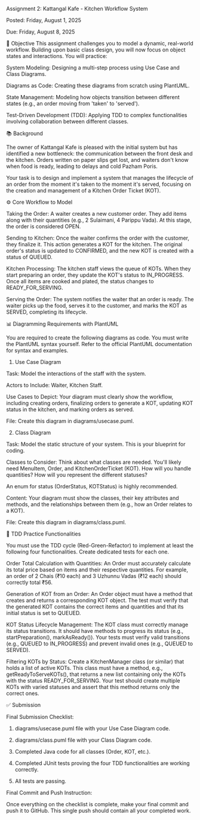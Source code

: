 Assignment 2: Kattangal Kafe - Kitchen Workflow System

Posted: Friday, August 1, 2025

Due: Friday, August 8, 2025

🎯 Objective
This assignment challenges you to model a dynamic, real-world workflow. Building upon basic class design, you will now focus on object states and interactions. You will practice:

System Modeling: Designing a multi-step process using Use Case and Class Diagrams.

Diagrams as Code: Creating these diagrams from scratch using PlantUML.

State Management: Modeling how objects transition between different states (e.g., an order moving from 'taken' to 'served').

Test-Driven Development (TDD): Applying TDD to complex functionalities involving collaboration between different classes.

📚 Background

The owner of Kattangal Kafe is pleased with the initial system but has identified a new bottleneck: the communication between the front desk and the kitchen. Orders written on paper slips get lost, and waiters don't know when food is ready, leading to delays and cold Pazham Poris.

Your task is to design and implement a system that manages the lifecycle of an order from the moment it's taken to the moment it's served, focusing on the creation and management of a Kitchen Order Ticket (KOT).

⚙️ Core Workflow to Model

Taking the Order: A waiter creates a new customer order. They add items along with their quantities (e.g., 2 Sulaimani, 4 Parippu Vada). At this stage, the order is considered OPEN.

Sending to Kitchen: Once the waiter confirms the order with the customer, they finalize it. This action generates a KOT for the kitchen. The original order's status is updated to CONFIRMED, and the new KOT is created with a status of QUEUED.

Kitchen Processing: The kitchen staff views the queue of KOTs. When they start preparing an order, they update the KOT's status to IN_PROGRESS. Once all items are cooked and plated, the status changes to READY_FOR_SERVING.

Serving the Order: The system notifies the waiter that an order is ready. The waiter picks up the food, serves it to the customer, and marks the KOT as SERVED, completing its lifecycle.

📊 Diagramming Requirements with PlantUML

You are required to create the following diagrams as code. 
You must write the PlantUML syntax yourself. 
Refer to the official PlantUML documentation for syntax and examples.



1. Use Case Diagram

Task: Model the interactions of the staff with the system.

Actors to Include: Waiter, Kitchen Staff.

Use Cases to Depict: Your diagram must clearly show the workflow, including creating orders, finalizing orders to generate a KOT, updating KOT status in the kitchen, and marking orders as served.

File: Create this diagram in diagrams/usecase.puml.

2. Class Diagram

Task: Model the static structure of your system. This is your blueprint for coding.

Classes to Consider: Think about what classes are needed. You'll likely need MenuItem, Order, and KitchenOrderTicket (KOT). How will you handle quantities? How will you represent the different statuses? 

An enum for status (OrderStatus, KOTStatus) is highly recommended.

Content: Your diagram must show the classes, their key attributes and methods, and the relationships between them (e.g., how an Order relates to a KOT).

File: Create this diagram in diagrams/class.puml.

🧪 TDD Practice Functionalities

You must use the TDD cycle (Red-Green-Refactor) to implement at least the following four functionalities. Create dedicated tests for each one.

Order Total Calculation with Quantities: An Order must accurately calculate its total price based on items and their respective quantities. For example, an order of 2 Chais (₹10 each) and 3 Uzhunnu Vadas (₹12 each) should correctly total ₹56.

Generation of KOT from an Order: An Order object must have a method that creates and returns a corresponding KOT object. The test must verify that the generated KOT contains the correct items and quantities and that its initial status is set to QUEUED.

KOT Status Lifecycle Management: The KOT class must correctly manage its status transitions. It should have methods to progress its status (e.g., startPreparation(), markAsReady()). Your tests must verify valid transitions (e.g., QUEUED to IN_PROGRESS) and prevent invalid ones (e.g., QUEUED to SERVED).

Filtering KOTs by Status: Create a KitchenManager class (or similar) that holds a list of active KOTs. This class must have a method, e.g., getReadyToServeKOTs(), that returns a new list containing only the KOTs with the status READY_FOR_SERVING. Your test should create multiple KOTs with varied statuses and assert that this method returns only the correct ones.

✅ Submission

Final Submission Checklist:

1. diagrams/usecase.puml file with your Use Case Diagram code.

2. diagrams/class.puml file with your Class Diagram code.

3. Completed Java code for all classes (Order, KOT, etc.).

4. Completed JUnit tests proving the four TDD functionalities are working correctly.

5. All tests are passing.

Final Commit and Push Instruction:

Once everything on the checklist is complete, make your final commit and push it to GitHub. This single push should contain all your completed work.